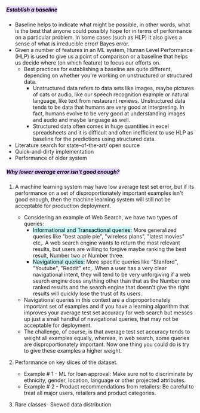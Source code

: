 ##### <mark style="background: #D2B3FFA6;">Establish a baseline</mark> 
- Baseline helps to indicate what might be possible, in other words, what is the best that anyone could possibly hope for in terms of performance on a particular problem. In some cases (such as HLP) it also gives a sense of what is irreducible error/ Bayes error.
- Given a number of features in an ML system, Human Level Performance (HLP) is used to give us a point of comparison or a baseline that helps us decide where (on which feature) to focus our efforts on. 
	- Best practices for establishing a baseline are quite different, depending on whether you're working on unstructured or structured data. 
		- Unstructured data refers to data sets like images, maybe pictures of cats or audio, like our speech recognition example or natural language, like text from restaurant reviews. Unstructured data tends to be data that humans are very good at interpreting. In fact, humans evolve to be very good at understanding images and audio and maybe language as well. 
		- Structured data often comes in huge quantities in excel spreadsheets and it is difficult and often inefficient to use HLP as baseline for the predictions using structured data.
- Literature search for state-of-the-art/ open source
- Quick-and-dirty implementation
- Performance of older system

##### <mark style="background: #D2B3FFA6;">Why lower average error isn't good enough?</mark>
1. A machine learning system may have low average test set error, but if its performance on a set of disproportionately important examples isn't good enough, then the machine learning system will still not be acceptable for production deployment. 
	- Considering an example of Web Search, we have two types of queries:
		- <mark style="background: #ABF7F7A6;">Informational and Transactional queries:</mark> More generalized queries  like "best apple pie", "wireless plans", "latest movies" etc,. A web search engine wants to return the most relevant results, but users are willing to forgive maybe ranking the best result, Number two or Number three.
		- <mark style="background: #ABF7F7A6;">Navigational queries:</mark>  More specific queries like "Stanford", "Youtube", "Reddit" etc,. When a user has a very clear navigational intent, they will tend to be very unforgiving if a web search engine does anything other than that as the Number one ranked results and the search engine that doesn't give the right results will quickly lose the trust of its users.
	- Navigational queries in this context are a disproportionately important set of examples and if you have a learning algorithm that improves your average test set accuracy for web search but messes up just a small handful of navigational queries, that may not be acceptable for deployment. 
	- The challenge, of course, is that average test set accuracy tends to weight all examples equally, whereas, in web search, some queries are disproportionately important. Now one thing you could do is try to give these examples a higher weight.
	
2. Performance on key slices of the dataset.
	- Example # 1 - ML for loan approval: Make sure not to discriminate by ethnicity, gender, location, language or other projected attributes.
	- Example # 2 - Product recommendations from retailers: Be careful to treat all major users, retailers and product categories.
	
3. Rare classes- Skewed data distribution


